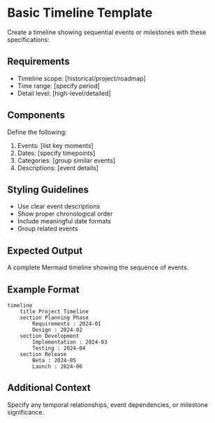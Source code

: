 <!--
mode: auto
tools: vscode-markdown, mermaid-preview
-->

# Basic Timeline Template

Create a timeline showing sequential events or milestones with these specifications:

## Requirements

- Timeline scope: [historical/project/roadmap]
- Time range: [specify period]
- Detail level: [high-level/detailed]

## Components

Define the following:
1. Events: [list key moments]
2. Dates: [specify timepoints]
3. Categories: [group similar events]
4. Descriptions: [event details]

## Styling Guidelines

- Use clear event descriptions
- Show proper chronological order
- Include meaningful date formats
- Group related events

## Expected Output

A complete Mermaid timeline showing the sequence of events.

## Example Format

```mermaid
timeline
    title Project Timeline
    section Planning Phase
        Requirements : 2024-01
        Design : 2024-02
    section Development
        Implementation : 2024-03
        Testing : 2024-04
    section Release
        Beta : 2024-05
        Launch : 2024-06
```

## Additional Context

Specify any temporal relationships, event dependencies, or milestone significance.
